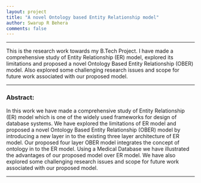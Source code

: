 ```yaml
---
layout: project
title: "A novel Ontology based Entity Relationship model"
author: Swarup R Behera
comments: false
---
```

___

This is the research work towards my B.Tech Project. I have made a comprehensive study of Entity Relationship (ER) model, explored its limitations and proposed a novel Ontology Based Entity Relationship (OBER) model. Also explored some challenging research issues and scope for future work associated with our proposed model.

___

### Abstract:

In this work we have made a comprehensive study of Entity Relationship (ER) model which is one of the widely used frameworks for design of database systems.  We have explored the limitations of ER model and proposed a novel Ontology Based Entity Relationship (OBER) model by introducing a new layer in to the existing three layer architecture of ER model.  Our proposed four layer OBER model integrates the concept of ontology in to the ER model.  Using a Medical Database we have illustrated the advantages of our proposed model over ER model.  We have also explored some challenging research issues and scope for future work associated with our proposed model.
___
